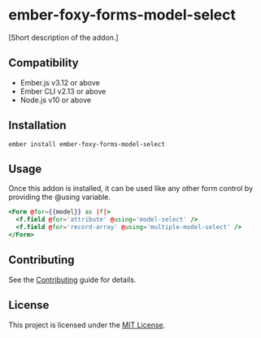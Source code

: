 ember-foxy-forms-model-select
==============================================================================

[Short description of the addon.]


Compatibility
------------------------------------------------------------------------------

* Ember.js v3.12 or above
* Ember CLI v2.13 or above
* Node.js v10 or above


Installation
------------------------------------------------------------------------------

```
ember install ember-foxy-forms-model-select
```


Usage
------------------------------------------------------------------------------

Once this addon is installed, it can be used like any other form control by 
providing the @using variable.

```hbs
<Form @for={{model}} as |f|>
  <f.field @for='attribute' @using='model-select' />
  <f.field @for='record-array' @using='multiple-model-select' />
</Form>
```

Contributing
------------------------------------------------------------------------------

See the [Contributing](CONTRIBUTING.md) guide for details.


License
------------------------------------------------------------------------------

This project is licensed under the [MIT License](LICENSE.md).
